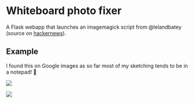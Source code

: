 # Whiteboard photo fixer

A Flask webapp that launches an imagemagick script from @lelandbatey (source
on [hackernews](https://news.ycombinator.com/item?id=7519093)).


## Example

I found this on Google images as so far most of my sketching tends to be
in a notepad! :grimacing:

![](http://i.imgur.com/ww2Utl3.png)

![](http://i.imgur.com/dBpoG3N.png)
